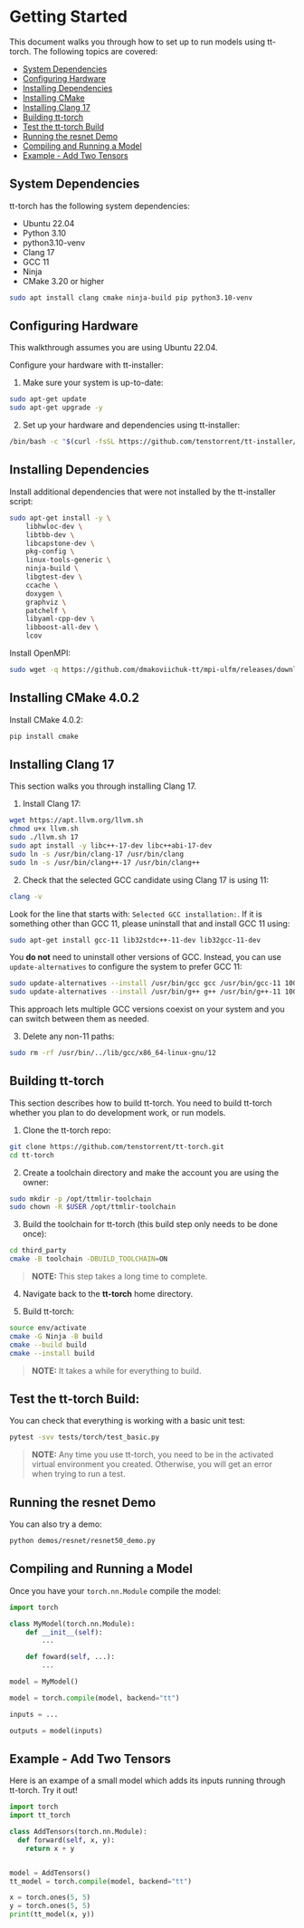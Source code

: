 # Getting Started

This document walks you through how to set up to run models using tt-torch. The following topics are covered:

* [System Dependencies](#system-dependencies)
* [Configuring Hardware](#configuring-hardware)
* [Installing Dependencies](#installing-dependencies)
* [Installing CMake](#installing-cmake-402)
* [Installing Clang 17](#installing-clang-17)
* [Building tt-torch](#building-tt-torch)
* [Test the tt-torch Build](#test-the-tt-torch-build)
* [Running the resnet Demo](#running-the-resnet-demo)
* [Compiling and Running a Model](#compiling-and-running-a-model)
* [Example - Add Two Tensors](#example---add-two-tensors)

## System Dependencies

tt-torch has the following system dependencies:
* Ubuntu 22.04
* Python 3.10
* python3.10-venv
* Clang 17
* GCC 11
* Ninja
* CMake 3.20 or higher

```bash
sudo apt install clang cmake ninja-build pip python3.10-venv
```

## Configuring Hardware

This walkthrough assumes you are using Ubuntu 22.04.

Configure your hardware with tt-installer:

1. Make sure your system is up-to-date:

```bash
sudo apt-get update
sudo apt-get upgrade -y
```

2. Set up your hardware and dependencies using tt-installer:

```bash
/bin/bash -c "$(curl -fsSL https://github.com/tenstorrent/tt-installer/releases/latest/download/install.sh)"
```

## Installing Dependencies

Install additional dependencies that were not installed by the tt-installer script:

```bash
sudo apt-get install -y \
    libhwloc-dev \
    libtbb-dev \
    libcapstone-dev \
    pkg-config \
    linux-tools-generic \
    ninja-build \
    libgtest-dev \
    ccache \
    doxygen \
    graphviz \
    patchelf \
    libyaml-cpp-dev \
    libboost-all-dev \
    lcov
```

Install OpenMPI:

```bash
sudo wget -q https://github.com/dmakoviichuk-tt/mpi-ulfm/releases/download/v5.0.7-ulfm/openmpi-ulfm_5.0.7-1_amd64.deb -O /tmp/openmpi-ulfm.deb && sudo apt install /tmp/openmpi-ulfm.deb
```

## Installing CMake 4.0.2

Install CMake 4.0.2:

```bash
pip install cmake
```

## Installing Clang 17
This section walks you through installing Clang 17.

1. Install Clang 17:

```bash
wget https://apt.llvm.org/llvm.sh
chmod u+x llvm.sh
sudo ./llvm.sh 17
sudo apt install -y libc++-17-dev libc++abi-17-dev
sudo ln -s /usr/bin/clang-17 /usr/bin/clang
sudo ln -s /usr/bin/clang++-17 /usr/bin/clang++
```

2. Check that the selected GCC candidate using Clang 17 is using 11:

```bash
clang -v
```

Look for the line that starts with: `Selected GCC installation:`. If it is something other than GCC 11, please uninstall that and install GCC 11 using:

```bash
sudo apt-get install gcc-11 lib32stdc++-11-dev lib32gcc-11-dev
```

You **do not** need to uninstall other versions of GCC. Instead, you can use `update-alternatives` to configure the system to prefer GCC 11:

```bash
sudo update-alternatives --install /usr/bin/gcc gcc /usr/bin/gcc-11 100
sudo update-alternatives --install /usr/bin/g++ g++ /usr/bin/g++-11 100
```

This approach lets multiple GCC versions coexist on your system and you can switch between them as needed.

3. Delete any non-11 paths:

```bash
sudo rm -rf /usr/bin/../lib/gcc/x86_64-linux-gnu/12
```

## Building tt-torch
This section describes how to build tt-torch. You need to build tt-torch whether you plan to do development work, or run models.

1. Clone the tt-torch repo:

```bash
git clone https://github.com/tenstorrent/tt-torch.git
cd tt-torch
```

2. Create a toolchain directory and make the account you are using the owner:

```bash
sudo mkdir -p /opt/ttmlir-toolchain
sudo chown -R $USER /opt/ttmlir-toolchain
```

3. Build the toolchain for tt-torch (this build step only needs to be done once):

```bash
cd third_party
cmake -B toolchain -DBUILD_TOOLCHAIN=ON
```

>**NOTE:** This step takes a long time to complete.

4. Navigate back to the **tt-torch** home directory.

5. Build tt-torch:

```bash
source env/activate
cmake -G Ninja -B build
cmake --build build
cmake --install build
```

>**NOTE:** It takes a while for everything to build.

## Test the tt-torch Build:
You can check that everything is working with a basic unit test:

```bash
pytest -svv tests/torch/test_basic.py
```

>**NOTE:** Any time you use tt-torch, you need to be in the activated virtual
> environment you created. Otherwise, you will get an error when trying to run
> a test.

## Running the resnet Demo
You can also try a demo:

```bash
python demos/resnet/resnet50_demo.py
```

## Compiling and Running a Model

Once you have your `torch.nn.Module` compile the model:
```py
import torch

class MyModel(torch.nn.Module):
    def __init__(self):
        ...

    def foward(self, ...):
        ...

model = MyModel()

model = torch.compile(model, backend="tt")

inputs = ...

outputs = model(inputs)
```

## Example - Add Two Tensors

Here is an exampe of a small model which adds its inputs running through tt-torch. Try it out!

```py
import torch
import tt_torch

class AddTensors(torch.nn.Module):
  def forward(self, x, y):
    return x + y


model = AddTensors()
tt_model = torch.compile(model, backend="tt")

x = torch.ones(5, 5)
y = torch.ones(5, 5)
print(tt_model(x, y))
```
